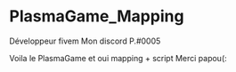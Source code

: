 # PlasmaGame_Mapping

Développeur fivem Mon discord P.#0005

Voila le PlasmaGame et oui mapping + script Merci papou(:
